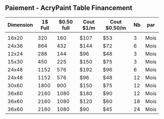 ## Paiement - AcryPaint Table Financement

| Dimension | 1$ Full | $0.50 full | Cout $1/m | Cout $0.50/m  | Nb | par |
| --------- | ---- | ----- | ---- | ----------- | -- | ---- |
|           |      |       |      |             |    |      |
| 16x20     | 320  | 160   | $107 | $53         | 3  | Mois |
| 24x36     | 864  | 432   | $144 | $72         | 6  | Mois |
| 12x24     | 288  | 144   | $96  | $48         | 3  | Mois |
| 15x30     | 450  | 225   | $150 | $75         | 3  | Mois |
| 24x48     | 1152 | 576   | $192 | $96         | 6  | Mois |
| 24x48     | 1152 | 576   | $96  | $48         | 12 | Mois |
| 30x60     | 1800 | 900   | $150 | $75         | 12 | Mois |
| 36x60     | 2160 | 1080  | $180 | $90         | 12 | Mois |
| 36x60     | 2160 | 1080  | $120 | $60         | 18 | Mois |
| 36x60     | 2160 | 1080  | $90  | $45         | 24 | Mois |



